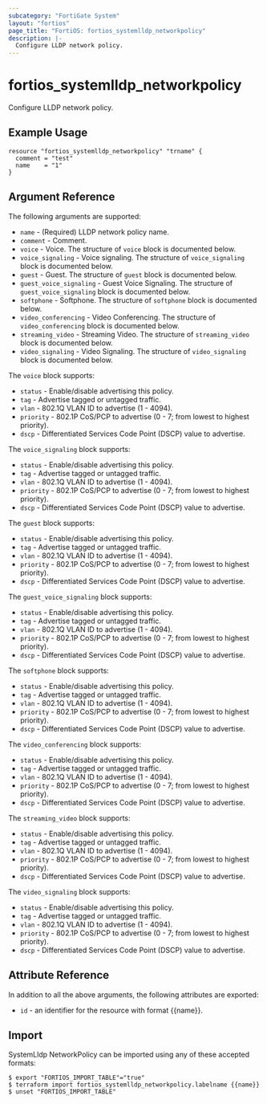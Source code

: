 ```yaml
---
subcategory: "FortiGate System"
layout: "fortios"
page_title: "FortiOS: fortios_systemlldp_networkpolicy"
description: |-
  Configure LLDP network policy.
---
```


# fortios_systemlldp_networkpolicy
Configure LLDP network policy.

## Example Usage

```hcl
resource "fortios_systemlldp_networkpolicy" "trname" {
  comment = "test"
  name    = "1"
}
```

## Argument Reference


The following arguments are supported:

* `name` - (Required) LLDP network policy name.
* `comment` - Comment.
* `voice` - Voice. The structure of `voice` block is documented below.
* `voice_signaling` - Voice signaling. The structure of `voice_signaling` block is documented below.
* `guest` - Guest. The structure of `guest` block is documented below.
* `guest_voice_signaling` - Guest Voice Signaling. The structure of `guest_voice_signaling` block is documented below.
* `softphone` - Softphone. The structure of `softphone` block is documented below.
* `video_conferencing` - Video Conferencing. The structure of `video_conferencing` block is documented below.
* `streaming_video` - Streaming Video. The structure of `streaming_video` block is documented below.
* `video_signaling` - Video Signaling. The structure of `video_signaling` block is documented below.

The `voice` block supports:

* `status` - Enable/disable advertising this policy.
* `tag` - Advertise tagged or untagged traffic.
* `vlan` - 802.1Q VLAN ID to advertise (1 - 4094).
* `priority` - 802.1P CoS/PCP to advertise (0 - 7; from lowest to highest priority).
* `dscp` - Differentiated Services Code Point (DSCP) value to advertise.

The `voice_signaling` block supports:

* `status` - Enable/disable advertising this policy.
* `tag` - Advertise tagged or untagged traffic.
* `vlan` - 802.1Q VLAN ID to advertise (1 - 4094).
* `priority` - 802.1P CoS/PCP to advertise (0 - 7; from lowest to highest priority).
* `dscp` - Differentiated Services Code Point (DSCP) value to advertise.

The `guest` block supports:

* `status` - Enable/disable advertising this policy.
* `tag` - Advertise tagged or untagged traffic.
* `vlan` - 802.1Q VLAN ID to advertise (1 - 4094).
* `priority` - 802.1P CoS/PCP to advertise (0 - 7; from lowest to highest priority).
* `dscp` - Differentiated Services Code Point (DSCP) value to advertise.

The `guest_voice_signaling` block supports:

* `status` - Enable/disable advertising this policy.
* `tag` - Advertise tagged or untagged traffic.
* `vlan` - 802.1Q VLAN ID to advertise (1 - 4094).
* `priority` - 802.1P CoS/PCP to advertise (0 - 7; from lowest to highest priority).
* `dscp` - Differentiated Services Code Point (DSCP) value to advertise.

The `softphone` block supports:

* `status` - Enable/disable advertising this policy.
* `tag` - Advertise tagged or untagged traffic.
* `vlan` - 802.1Q VLAN ID to advertise (1 - 4094).
* `priority` - 802.1P CoS/PCP to advertise (0 - 7; from lowest to highest priority).
* `dscp` - Differentiated Services Code Point (DSCP) value to advertise.

The `video_conferencing` block supports:

* `status` - Enable/disable advertising this policy.
* `tag` - Advertise tagged or untagged traffic.
* `vlan` - 802.1Q VLAN ID to advertise (1 - 4094).
* `priority` - 802.1P CoS/PCP to advertise (0 - 7; from lowest to highest priority).
* `dscp` - Differentiated Services Code Point (DSCP) value to advertise.

The `streaming_video` block supports:

* `status` - Enable/disable advertising this policy.
* `tag` - Advertise tagged or untagged traffic.
* `vlan` - 802.1Q VLAN ID to advertise (1 - 4094).
* `priority` - 802.1P CoS/PCP to advertise (0 - 7; from lowest to highest priority).
* `dscp` - Differentiated Services Code Point (DSCP) value to advertise.

The `video_signaling` block supports:

* `status` - Enable/disable advertising this policy.
* `tag` - Advertise tagged or untagged traffic.
* `vlan` - 802.1Q VLAN ID to advertise (1 - 4094).
* `priority` - 802.1P CoS/PCP to advertise (0 - 7; from lowest to highest priority).
* `dscp` - Differentiated Services Code Point (DSCP) value to advertise.


## Attribute Reference

In addition to all the above arguments, the following attributes are exported:
* `id` - an identifier for the resource with format {{name}}.

## Import

SystemLldp NetworkPolicy can be imported using any of these accepted formats:
```
$ export "FORTIOS_IMPORT_TABLE"="true"
$ terraform import fortios_systemlldp_networkpolicy.labelname {{name}}
$ unset "FORTIOS_IMPORT_TABLE"
```
